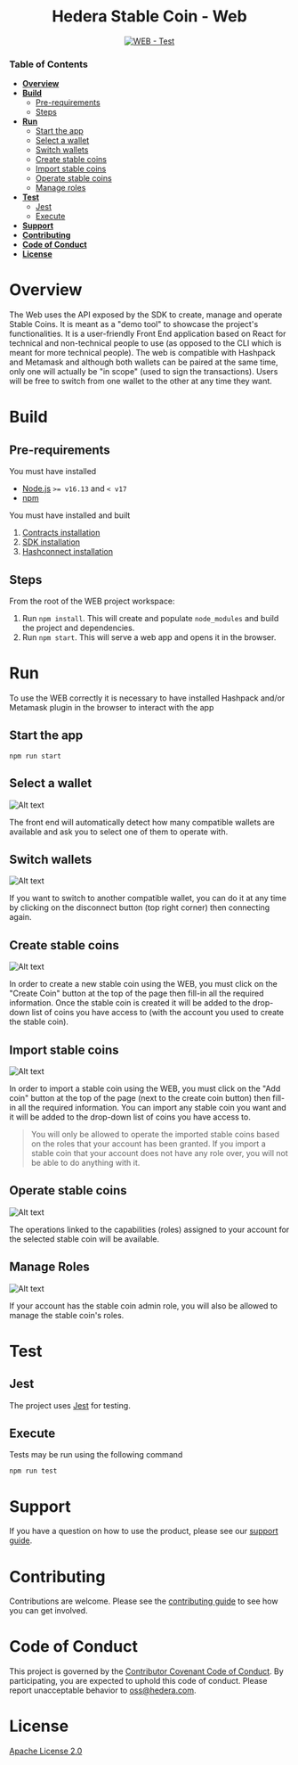 <div align="center">

# Hedera Stable Coin - Web

[![WEB - Test](https://github.com/hashgraph/hedera-accelerator-stablecoin/actions/workflows/web.test.yml/badge.svg)](https://github.com/hashgraph/hedera-accelerator-stablecoin/actions/workflows/web.test.yml)

</div>

### Table of Contents
- **[Overview](#Overview)**<br>
- **[Build](#Build)**<br>
  - [Pre-requirements](#Pre-requirements)<br>
  - [Steps](#Steps)<br>
- **[Run](#Run)**<br>
  - [Start the app](#Start-the-app)<br>
  - [Select a wallet](#Select-a-wallet)<br>
  - [Switch wallets](#Switch-wallets)<br>
  - [Create stable coins](#Create-stable-coins)<br>
  - [Import stable coins](#Import-stable-coins)<br>
  - [Operate stable coins](#Operate-stable-coins)<br>
  - [Manage roles](#Manage-roles)<br>
- **[Test](#Test)**<br>
  - [Jest](#Jest)<br>
  - [Execute](#Execute)<br>
- **[Support](#Support)**<br>
- **[Contributing](#Contributing)**<br>
- **[Code of Conduct](#Code-of-Conduct)**<br>
- **[License](#License)**<br>

# Overview
The Web uses the API exposed by the SDK to create, manage and operate Stable Coins. It is meant as a "demo tool" to showcase the project's functionalities.
It is a user-friendly Front End application based on React for technical and non-technical people to use (as opposed to the CLI which is meant for more technical people).
The web is compatible with Hashpack and Metamask and although both wallets can be paired at the same time, only one will actually be "in scope" (used to sign the transactions). Users will be free to switch from one wallet to the other at any time they want.

# Build

## Pre-requirements
You must have installed

- [Node.js](https://nodejs.org/) `>= v16.13` and `< v17`
- [npm](https://www.npmjs.com/)

You must have installed and built

1. [Contracts installation](https://github.com/hashgraph/hedera-accelerator-stablecoin/blob/main/contracts/README.md#installation)
2. [SDK installation](https://github.com/hashgraph/hedera-accelerator-stablecoin/blob/main/sdk/README.md#installation)
3. [Hashconnect installation](https://github.com/hashgraph/hedera-accelerator-stablecoin/blob/main/hashconnect/lib/README.md#installation)

## Steps
From the root of the WEB project workspace:

1. Run `npm install`. This will create and populate `node_modules` and build the project and dependencies.
2. Run `npm start`. This will serve a web app and opens it in the browser.

# Run
To use the WEB correctly it is necessary to have installed Hashpack and/or Metamask plugin in the browser to interact with the app

## Start the app
```shell
npm run start
```

## Select a wallet
![Alt text](docs/images/init.png?raw=true 'selecting a wallet')

The front end will automatically detect how many compatible wallets are available and ask you to select one of them to operate with.

## Switch wallets
![Alt text](docs/images/disconnect.png?raw=true 'disconnect')

If you want to switch to another compatible wallet, you can do it at any time by clicking on the disconnect button (top right corner) then connecting again.

## Create stable coins
![Alt text](docs/images/create.png?raw=true 'create stable coin')

In order to create a new stable coin using the WEB, you must click on the "Create Coin" button at the top of the page then fill-in all the required information.
Once the stable coin is created it will be added to the drop-down list of coins you have access to (with the account you used to create the stable coin).

## Import stable coins
![Alt text](docs/images/import.png?raw=true 'import stable coin')

In order to import a stable coin using the WEB, you must click on the "Add coin" button at the top of the page (next to the create coin button) then fill-in all the required information. You can import any stable coin you want and it will be added to the drop-down list of coins you have access to.

> You will only be allowed to operate the imported stable coins based on the roles that your account has been granted. If you import a stable coin that your account does not have any role over, you will not be able to do anything with it.

## Operate stable coins
![Alt text](docs/images/Operations.png?raw=true 'Operations')

The operations linked to the capabilities (roles) assigned to your account for the selected stable coin will be available.

## Manage Roles
![Alt text](docs/images/RoleMgmgt.png?raw=true 'Roles management')

If your account has the stable coin admin role, you will also be allowed to manage the stable coin's roles.

# Test

## Jest
The project uses [Jest](https://jestjs.io/es-ES/) for testing.

## Execute
Tests may be run using the following command

```shell
npm run test
```

# Support
If you have a question on how to use the product, please see our
[support guide](https://github.com/hashgraph/.github/blob/main/SUPPORT.md).

# Contributing
Contributions are welcome. Please see the
[contributing guide](https://github.com/hashgraph/.github/blob/main/CONTRIBUTING.md)
to see how you can get involved.

# Code of Conduct
This project is governed by the
[Contributor Covenant Code of Conduct](https://github.com/hashgraph/.github/blob/main/CODE_OF_CONDUCT.md). By
participating, you are expected to uphold this code of conduct. Please report unacceptable behavior
to [oss@hedera.com](mailto:oss@hedera.com).

# License
[Apache License 2.0](LICENSE)
